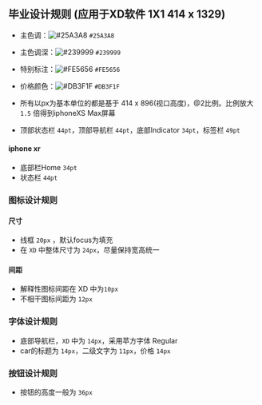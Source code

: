 ## 毕业设计规则 (应用于XD软件 1X1 414 x 1329)

+ 主色调：![#25A3A8](https://placehold.it/15/25A3A8/000000?text=+) `#25A3A8`
+ 主色调深：![#239999](https://placehold.it/15/239999/000000?text=+) `#239999`
+ 特别标注：![#FE5656](https://placehold.it/15/FE5656/000000?text=+) `#FE5656`

+ 价格颜色：![#DB3F1F](https://placehold.it/15/DB3F1F/000000?text=+) `#DB3F1F`

+ 所有以px为基本单位的都是基于 414 x 896(视口高度)，@2比例。比例放大 `1.5` 倍得到iphoneXS Max屏幕

+ 顶部状态栏 `44pt`，顶部导航栏 `44pt`，底部Indicator `34pt`，标签栏 `49pt`

#### iphone xr
+ 底部栏Home `34pt`
+ 状态栏 `44pt`

### 图标设计规则

#### 尺寸
+ 线框 `20px` ，默认focus为填充
+ 在 `XD` 中整体尺寸为 `24px`，尽量保持宽高统一

#### 间距
+ 解释性图标间距在 XD 中为`10px`
+ 不相干图标间距为 `12px`

### 字体设计规则

+ 底部导航栏，`XD` 中为 `14px`，采用苹方字体 Regular
+ car的标题为 `14px`，二级文字为 `11px`，价格 `14px`

### 按钮设计规则

+ 按钮的高度一般为 `36px`

